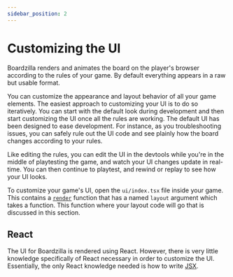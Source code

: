 ```yaml
---
sidebar_position: 2
---
```


# Customizing the UI

Boardzilla renders and animates the board on the player's browser according to
the rules of your game. By default everything appears in a raw but usable
format.

You can customize the appearance and layout behavior of all your game
elements. The easiest approach to customizing your UI is to do so
iteratively. You can start with the default look during development and then
start customizing the UI once all the rules are working.  The default UI has
been designed to ease development. For instance, as you troubleshooting issues,
you can safely rule out the UI code and see plainly how the board changes
according to your rules.

Like editing the rules, you can edit the UI in the devtools while you're in the
middle of playtesting the game, and watch your UI changes update in
real-time. You can then continue to playtest, and rewind or replay to see how
your UI looks.

To customize your game's UI, open the `ui/index.tsx` file inside your game. This
contains a [`render`](../api/modules#render) function that has a named `layout`
argument which takes a function. This function where your layout code will go
that is discussed in this section.

## React

The UI for Boardzilla is rendered using React. However, there is very little
knowledge specifically of React necessary in order to customize the
UI. Essentially, the only React knowledge needed is how to write
[JSX](https://www.w3schools.com/react/react_jsx.asp).
